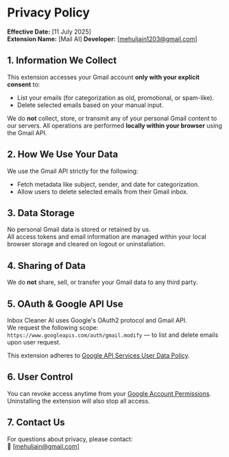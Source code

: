 # Privacy Policy

**Effective Date:** [11 July 2025]  
**Extension Name:** [Mail AI]
**Developer:** [mehuljain1203@gmail.com]

## 1. Information We Collect
This extension accesses your Gmail account **only with your explicit consent** to:
- List your emails (for categorization as old, promotional, or spam-like).
- Delete selected emails based on your manual input.

We do **not** collect, store, or transmit any of your personal Gmail content to our servers. All operations are performed **locally within your browser** using the Gmail API.

## 2. How We Use Your Data
We use the Gmail API strictly for the following:
- Fetch metadata like subject, sender, and date for categorization.
- Allow users to delete selected emails from their Gmail inbox.

## 3. Data Storage
No personal Gmail data is stored or retained by us.  
All access tokens and email information are managed within your local browser storage and cleared on logout or uninstallation.

## 4. Sharing of Data
We do **not** share, sell, or transfer your Gmail data to any third party.

## 5. OAuth & Google API Use
Inbox Cleaner AI uses Google's OAuth2 protocol and Gmail API.  
We request the following scope:  
`https://www.googleapis.com/auth/gmail.modify` — to list and delete emails upon user request.

This extension adheres to [Google API Services User Data Policy](https://developers.google.com/terms/api-services-user-data-policy).

## 6. User Control
You can revoke access anytime from your [Google Account Permissions](https://myaccount.google.com/permissions).  
Uninstalling the extension will also stop all access.

## 7. Contact Us
For questions about privacy, please contact:  
📧 [mehuljain@gmail.com]